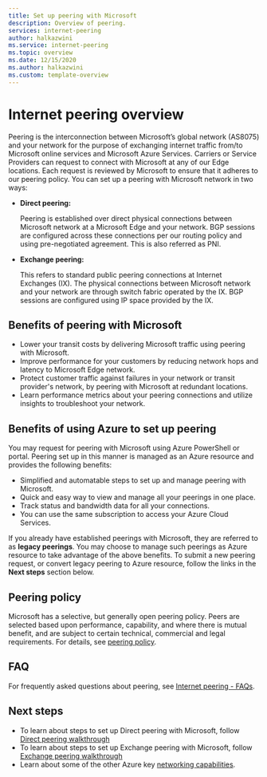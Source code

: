 ```yaml
---
title: Set up peering with Microsoft
description: Overview of peering.
services: internet-peering
author: halkazwini
ms.service: internet-peering
ms.topic: overview
ms.date: 12/15/2020
ms.author: halkazwini
ms.custom: template-overview
---
```


# Internet peering overview

Peering is the interconnection between Microsoft’s global network (AS8075) and your network for the purpose of exchanging internet traffic from/to Microsoft online services and Microsoft Azure Services. Carriers or Service Providers can request to connect with Microsoft at any of our Edge locations. Each request is reviewed by Microsoft to ensure that it adheres to our peering policy. You can set up a peering with Microsoft network in two ways:

* **Direct peering:**

    Peering is established over direct physical connections between Microsoft network at a Microsoft Edge and your network. BGP sessions are configured across these connections per our routing policy and using pre-negotiated agreement. This is also referred as PNI.

* **Exchange peering:**

    This refers to standard public peering connections at Internet Exchanges (IX). The physical connections between Microsoft network and your network are through switch fabric operated by the IX. BGP sessions are configured using IP space provided by the IX.

## Benefits of peering with Microsoft
* Lower your transit costs by delivering Microsoft traffic using peering with Microsoft.
* Improve performance for your customers by reducing network hops and latency to Microsoft Edge network.
* Protect customer traffic against failures in your network or transit provider's network, by peering with Microsoft at redundant locations.
* Learn performance metrics about your peering connections and utilize insights to troubleshoot your network.

## Benefits of using Azure to set up peering

You may request for peering with Microsoft using Azure PowerShell or portal. Peering set up in this manner is managed as an Azure resource and provides the following benefits:
* Simplified and automatable steps to set up and manage peering with Microsoft.
* Quick and easy way to view and manage all your peerings in one place.
* Track status and bandwidth data for all your connections.
* You can use the same subscription to access your Azure Cloud Services.

If you already have established peerings with Microsoft, they are referred to as **legacy peerings**. You may choose to manage such peerings as Azure resource to take advantage of the above benefits. To submit a new peering request, or convert legacy peering to Azure resource, follow the links in the **Next steps** section below.

## Peering policy
Microsoft has a selective, but generally open peering policy. Peers are selected based upon performance, capability, and where there is mutual benefit, and are subject to certain technical, commercial and legal requirements. For details, see [peering policy](policy.md).

## FAQ
For frequently asked questions about peering, see [Internet peering - FAQs](faqs.md).

## Next steps

* To learn about steps to set up Direct peering with Microsoft, follow [Direct peering walkthrough](walkthrough-direct-all.md)
* To learn about steps to set up Exchange peering with Microsoft, follow [Exchange peering walkthrough](walkthrough-exchange-all.md)
* Learn about some of the other Azure key [networking capabilities](../networking/fundamentals/networking-overview.md).